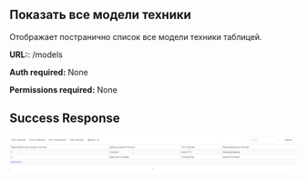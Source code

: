 ## Показать все модели техники

Отображает постранично список все модели техники таблицей.

**URL:**: /models

**Auth required:** None

**Permissions required:** None

## Success Response

![Таблица моделей](models.png)